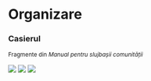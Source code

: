 # Organizare

### Casierul

<sub>Fragmente din *Manual pentru slujbașii comunității*</sub>

![](https://i.imgur.com/9FFQEEz.jpg)
![](https://i.imgur.com/Y49KSBo.jpg)
![](https://i.imgur.com/FjyfJf1.jpg?1)

